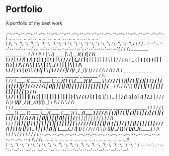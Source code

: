 # Portfolio
A portfolio of my best work


 .--..--..--..--..--..--..--..--..--..--..--..--..--..--..--..--..--..--..--..--..--..--..--..--. 
/ .. \.. \.. \.. \.. \.. \.. \.. \.. \.. \.. \.. \.. \.. \.. \.. \.. \.. \.. \.. \.. \.. \.. \.. \
\ \/\ `'\ `'\ `'\ `'\ `'\ `'\ `'\ `'\ `'\ `'\ `'\ `'\ `'\ `'\ `'\ `'\ `'\ `'\ `'\ `'\ `'\ `'\ \/ /
 \/ /`--'`--'`--'`--'`--'`--'`--'`--'`--'`--'`--'`--'`--'`--'`--'`--'`--'`--'`--'`--'`--'`--'\/ / 
 / /\   _        _______          _________ _                                                / /\ 
/ /\ \ | \    /\(  ____ \|\     /|\__   __/( (    /|                                        / /\ \
\ \/ / |  \  / /| (    \/| )   ( |   ) (   |  \  ( |                                        \ \/ /
 \/ /  |  (_/ / | (__    | |   | |   | |   |   \ | |                                         \/ / 
 / /\  |   _ (  |  __)   ( (   ) )   | |   | (\ \) |                                         / /\ 
/ /\ \ |  ( \ \ | (       \ \_/ /    | |   | | \   |                                        / /\ \
\ \/ / |  /  \ \| (____/\  \   /  ___) (___| )  \  |                                        \ \/ /
 \/ /  |_/    \/(_______/   \_/   \_______/|/    )_)                                         \/ / 
 / /\                                                                                        / /\ 
/ /\ \  _______  _______  _______ __________________ _        _        _______  _  _______  / /\ \
\ \/ / (  ____ )(  ___  )(  ____ )\__   __/\__   __/( \      ( \      (  ___  )( )(  ____ \ \ \/ /
 \/ /  | (    )|| (   ) || (    )|   ) (      ) (   | (      | (      | (   ) ||/ | (    \/  \/ / 
 / /\  | (____)|| |   | || (____)|   | |      | |   | |      | |      | |   | |   | (_____   / /\ 
/ /\ \ |  _____)| |   | ||     __)   | |      | |   | |      | |      | |   | |   (_____  ) / /\ \
\ \/ / | (      | |   | || (\ (      | |      | |   | |      | |      | |   | |         ) | \ \/ /
 \/ /  | )      | (___) || ) \ \__   | |   ___) (___| (____/\| (____/\| (___) |   /\____) |  \/ / 
 / /\  |/       (_______)|/   \__/   )_(   \_______/(_______/(_______/(_______)   \_______)  / /\ 
/ /\ \                                                                                      / /\ \
\ \/ /  _______  _______  _______ _________ _______  _______  _       _________ _______     \ \/ /
 \/ /  (  ____ )(  ___  )(  ____ )\__   __/(  ____ \(  ___  )( \      \__   __/(  ___  )     \/ / 
 / /\  | (    )|| (   ) || (    )|   ) (   | (    \/| (   ) || (         ) (   | (   ) |     / /\ 
/ /\ \ | (____)|| |   | || (____)|   | |   | (__    | |   | || |         | |   | |   | |    / /\ \
\ \/ / |  _____)| |   | ||     __)   | |   |  __)   | |   | || |         | |   | |   | |    \ \/ /
 \/ /  | (      | |   | || (\ (      | |   | (      | |   | || |         | |   | |   | |     \/ / 
 / /\  | )      | (___) || ) \ \__   | |   | )      | (___) || (____/\___) (___| (___) |     / /\ 
/ /\ \ |/       (_______)|/   \__/   )_(   |/       (_______)(_______/\_______/(_______)    / /\ \
\ \/ /                                                                                      \ \/ /
 \/ /                                                                                        \/ / 
 / /\.--..--..--..--..--..--..--..--..--..--..--..--..--..--..--..--..--..--..--..--..--..--./ /\ 
/ /\ \.. \.. \.. \.. \.. \.. \.. \.. \.. \.. \.. \.. \.. \.. \.. \.. \.. \.. \.. \.. \.. \.. \/\ \
\ `'\ `'\ `'\ `'\ `'\ `'\ `'\ `'\ `'\ `'\ `'\ `'\ `'\ `'\ `'\ `'\ `'\ `'\ `'\ `'\ `'\ `'\ `'\ `' /
 `--'`--'`--'`--'`--'`--'`--'`--'`--'`--'`--'`--'`--'`--'`--'`--'`--'`--'`--'`--'`--'`--'`--'`--' 

